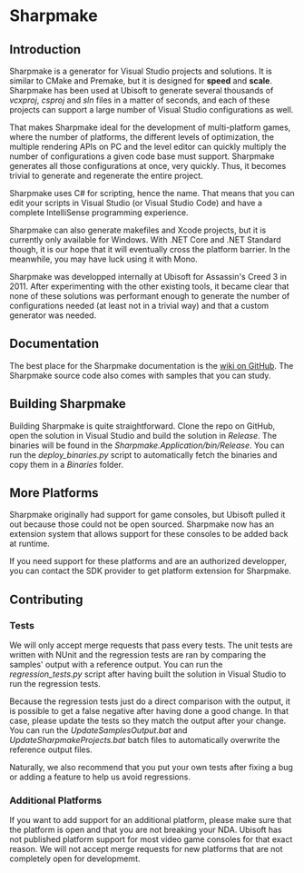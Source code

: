 # Sharpmake


## Introduction
Sharpmake is a generator for Visual Studio projects and solutions. It is
similar to CMake and Premake, but it is designed for **speed** and
**scale**. Sharpmake has been used at Ubisoft to generate several thousands
of *vcxproj*, *csproj* and *sln* files in a matter of seconds, and each of
these projects can support a large number of Visual Studio configurations as
well.

That makes Sharpmake ideal for the development of multi-platform games, where
the number of platforms, the different levels of optimization, the multiple
rendering APIs on PC and the level editor can quickly multiply the number of
configurations a given code base must support. Sharpmake generates all those
configurations at once, very quickly. Thus, it becomes trivial to generate
and regenerate the entire project.

Sharpmake uses C# for scripting, hence the name. That means that you can edit
your scripts in Visual Studio (or Visual Studio Code) and have a complete
IntelliSense programming experience.

Sharpmake can also generate makefiles and Xcode projects, but it is currently
only available for Windows. With .NET Core and .NET Standard though, it is
our hope that it will eventually cross the platform barrier. In the
meanwhile, you may have luck using it with Mono.

Sharpmake was developped internally at Ubisoft for Assassin's Creed 3 in
2011. After experimenting with the other existing tools, it became clear that
none of these solutions was performant enough to generate the number of
configurations needed (at least not in a trivial way) and that a custom
generator was needed.


## Documentation
The best place for the Sharpmake documentation is the
[wiki on GitHub](https://github.com/ubisoftinc/Sharpmake/wiki). The Sharpmake
source code also comes with samples that you can study.


## Building Sharpmake
Building Sharpmake is quite straightforward. Clone the repo on GitHub, open the
solution in Visual Studio and build the solution in *Release*. The binaries
will be found in the *Sharpmake.Application/bin/Release*. You can run the
*deploy_binaries.py* script to automatically fetch the binaries and copy them
in a *Binaries* folder.


## More Platforms
Sharpmake originally had support for game consoles, but Ubisoft pulled it out
because those could not be open sourced. Sharpmake now has an extension system
that allows support for these consoles to be added back at runtime.

If you need support for these platforms and are an authorized developper, you
can contact the SDK provider to get platform extension for Sharpmake.


## Contributing

### Tests
We will only accept merge requests that pass every tests. The unit tests are
written with NUnit and the regression tests are ran by comparing the samples'
output with a reference output. You can run the *regression_tests.py* script
after having built the solution in Visual Studio to run the regression tests.

Because the regression tests just do a direct comparison with the output, it is
possible to get a false negative after having done a good change. In that case,
please update the tests so they match the output after your change. You can run
the *UpdateSamplesOutput.bat* and *UpdateSharpmakeProjects.bat* batch files to
automatically overwrite the reference output files.

Naturally, we also recommend that you put your own tests after fixing a bug or
adding a feature to help us avoid regressions.

### Additional Platforms
If you want to add support for an additional platform, please make sure that
the platform is open and that you are not breaking your NDA. Ubisoft has not
published platform support for most video game consoles for that exact reason.
We will not accept merge requests for new platforms that are not completely
open for developmemt.
